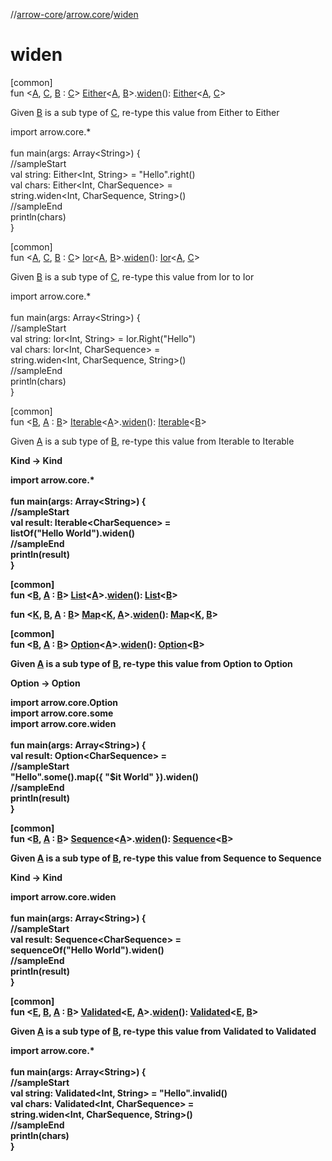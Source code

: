 //[arrow-core](../../index.md)/[arrow.core](index.md)/[widen](widen.md)

# widen

[common]\
fun &lt;[A](widen.md), [C](widen.md), [B](widen.md) : [C](widen.md)&gt; [Either](-either/index.md)&lt;[A](widen.md), [B](widen.md)&gt;.[widen](widen.md)(): [Either](-either/index.md)&lt;[A](widen.md), [C](widen.md)&gt;

Given [B](widen.md) is a sub type of [C](widen.md), re-type this value from Either to Either

import arrow.core.*\
\
fun main(args: Array&lt;String&gt;) {\
  //sampleStart\
  val string: Either&lt;Int, String&gt; = "Hello".right()\
  val chars: Either&lt;Int, CharSequence&gt; =\
    string.widen&lt;Int, CharSequence, String&gt;()\
  //sampleEnd\
  println(chars)\
}<!--- KNIT example-either-68.kt -->

[common]\
fun &lt;[A](widen.md), [C](widen.md), [B](widen.md) : [C](widen.md)&gt; [Ior](-ior/index.md)&lt;[A](widen.md), [B](widen.md)&gt;.[widen](widen.md)(): [Ior](-ior/index.md)&lt;[A](widen.md), [C](widen.md)&gt;

Given [B](widen.md) is a sub type of [C](widen.md), re-type this value from Ior to Ior

import arrow.core.*\
\
fun main(args: Array&lt;String&gt;) {\
  //sampleStart\
  val string: Ior&lt;Int, String&gt; = Ior.Right("Hello")\
  val chars: Ior&lt;Int, CharSequence&gt; =\
    string.widen&lt;Int, CharSequence, String&gt;()\
  //sampleEnd\
  println(chars)\
}<!--- KNIT example-ior-26.kt -->

[common]\
fun &lt;[B](widen.md), [A](widen.md) : [B](widen.md)&gt; [Iterable](https://kotlinlang.org/api/latest/jvm/stdlib/kotlin.collections/-iterable/index.html)&lt;[A](widen.md)&gt;.[widen](widen.md)(): [Iterable](https://kotlinlang.org/api/latest/jvm/stdlib/kotlin.collections/-iterable/index.html)&lt;[B](widen.md)&gt;

Given [A](widen.md) is a sub type of [B](widen.md), re-type this value from Iterable<A> to Iterable<B>

Kind -> Kind

import arrow.core.*\
\
fun main(args: Array&lt;String&gt;) {\
 //sampleStart\
 val result: Iterable&lt;CharSequence&gt; =\
   listOf("Hello World").widen()\
 //sampleEnd\
 println(result)\
}

[common]\
fun &lt;[B](widen.md), [A](widen.md) : [B](widen.md)&gt; [List](https://kotlinlang.org/api/latest/jvm/stdlib/kotlin.collections/-list/index.html)&lt;[A](widen.md)&gt;.[widen](widen.md)(): [List](https://kotlinlang.org/api/latest/jvm/stdlib/kotlin.collections/-list/index.html)&lt;[B](widen.md)&gt;

fun &lt;[K](widen.md), [B](widen.md), [A](widen.md) : [B](widen.md)&gt; [Map](https://kotlinlang.org/api/latest/jvm/stdlib/kotlin.collections/-map/index.html)&lt;[K](widen.md), [A](widen.md)&gt;.[widen](widen.md)(): [Map](https://kotlinlang.org/api/latest/jvm/stdlib/kotlin.collections/-map/index.html)&lt;[K](widen.md), [B](widen.md)&gt;

[common]\
fun &lt;[B](widen.md), [A](widen.md) : [B](widen.md)&gt; [Option](-option/index.md)&lt;[A](widen.md)&gt;.[widen](widen.md)(): [Option](-option/index.md)&lt;[B](widen.md)&gt;

Given [A](widen.md) is a sub type of [B](widen.md), re-type this value from Option<A> to Option<B>

Option<A> -> Option<B>

import arrow.core.Option\
import arrow.core.some\
import arrow.core.widen\
\
fun main(args: Array&lt;String&gt;) {\
 val result: Option&lt;CharSequence&gt; =\
 //sampleStart\
 "Hello".some().map({ "$it World" }).widen()\
 //sampleEnd\
 println(result)\
}

[common]\
fun &lt;[B](widen.md), [A](widen.md) : [B](widen.md)&gt; [Sequence](https://kotlinlang.org/api/latest/jvm/stdlib/kotlin.sequences/-sequence/index.html)&lt;[A](widen.md)&gt;.[widen](widen.md)(): [Sequence](https://kotlinlang.org/api/latest/jvm/stdlib/kotlin.sequences/-sequence/index.html)&lt;[B](widen.md)&gt;

Given [A](widen.md) is a sub type of [B](widen.md), re-type this value from Sequence<A> to Sequence<B>

Kind -> Kind

import arrow.core.widen\
\
fun main(args: Array&lt;String&gt;) {\
 //sampleStart\
 val result: Sequence&lt;CharSequence&gt; =\
   sequenceOf("Hello World").widen()\
 //sampleEnd\
 println(result)\
}

[common]\
fun &lt;[E](widen.md), [B](widen.md), [A](widen.md) : [B](widen.md)&gt; [Validated](-validated/index.md)&lt;[E](widen.md), [A](widen.md)&gt;.[widen](widen.md)(): [Validated](-validated/index.md)&lt;[E](widen.md), [B](widen.md)&gt;

Given [A](widen.md) is a sub type of [B](widen.md), re-type this value from Validated to Validated

import arrow.core.*\
\
fun main(args: Array&lt;String&gt;) {\
  //sampleStart\
  val string: Validated&lt;Int, String&gt; = "Hello".invalid()\
  val chars: Validated&lt;Int, CharSequence&gt; =\
    string.widen&lt;Int, CharSequence, String&gt;()\
  //sampleEnd\
  println(chars)\
}<!--- KNIT example-validated-20.kt -->
